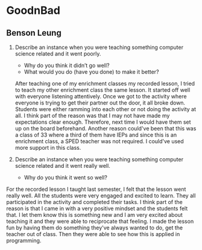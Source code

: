 # GoodnBad
## Benson Leung

1. Describe an instance when you were teaching something computer science related and it went poorly.
    - Why do you think it didn’t go well?
    - What would you do (have you done) to make it better?
    
    After teaching one of my enrichment classes my recorded lesson, I tried to teach my other enrichment class the same lesson.  It started off well with everyone listening attentively.  Once we got to the activity where everyone is trying to get their partner out the door, it all broke down.  
    Students were either ramming into each other or not doing the activity at all.  I think part of the reason was that I may not have made my expectations clear enough.  Therefore, next time I would have them set up on the board beforehand.
    Another reason could've been that this was a class of 33 where a third of them have IEPs and since this is an enrichment class, a SPED teacher was not required.  I could've used more support in this class.
    
2. Describe an instance when you were teaching something computer science related and it went really well.
    - Why do you think it went so well?

  For the recorded lesson I taught last semester, I felt that the lesson went really well.  All the students were very engaged and excited to learn.  They all participated in the activity and completed their tasks.
  I think part of the reason is that I came in with a very positive mindset and the students felt that.  I let them know this is something new and I am very excited about teaching it and they were able to reciprocate that feeling.
  I made the lesson fun by having them do something they've always wanted to do, get the teacher out of class.  Then they were able to see how this is applied in programming.
